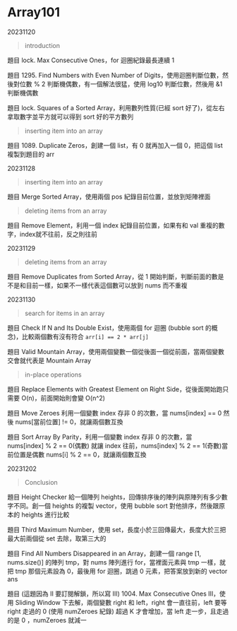 # Array101

20231120

> introduction

題目 lock. Max Consecutive Ones，for 迴圈紀錄最長連續 1

題目 1295. Find Numbers with Even Number of Digits，使用迴圈判斷位數，然後對位數 % 2 判斷機偶數，有一個解法很猛，使用 log10 判斷位數，然後用 &1 判斷機偶數

題目 lock. Squares of a Sorted Array，利用數列性質(已經 sort 好了)，從左右拿取數字並平方就可以得到 sort 好的平方數列

> inserting item into an array

題目 1089. Duplicate Zeros，創建一個 list，有 0 就再加入一個 0，把這個 list 複製到題目的 arr



20231128

> inserting item into an array

題目 Merge Sorted Array，使用兩個 pos 紀錄目前位置，並放到矩陣裡面

> deleting items from an array

題目 Remove Element，利用一個 index 紀錄目前位置，如果有和 val 重複的數字，index就不往前，反之則往前



20231129

> deleting items from an array

題目 Remove Duplicates from Sorted Array，從 1 開始判斷，判斷前面的數是不是和目前一樣，如果不一樣代表這個數可以放到 nums 而不重複



20231130

> search for items in an array

題目 Check If N and Its Double Exist，使用兩個 for 迴圈 (bubble sort 的概念)，比較兩個數有沒有符合 `arr[i] == 2 * arr[j]` 

題目 Valid Mountain Array，使用兩個變數一個從後面一個從前面，當兩個變數交會就代表是 Mountain Array

> in-place operations

題目 Replace Elements with Greatest Element on Right Side，從後面開始跑只需要 O(n)，前面開始則會變 O(n^2)

題目  Move Zeroes 利用一個變數 index 存非 0 的次數，當 nums[index] == 0 然後 nums[當前位置] != 0，就讓兩個數互換

題目 Sort Array By Parity，利用一個變數 index 存非 0 的次數，當 nums[index] % 2 == 0(偶數) 就讓 index 往前，nums[index] % 2 == 1(奇數)當前位置是偶數 nums[i] % 2 == 0，就讓兩個數互換



20231202

> Conclusion

題目  Height Checker 給一個陣列 heights，回傳排序後的陣列與原陣列有多少數字不同。創一個 heights 的複製 vector，使用 bubble sort 對他排序，然後跟原本的 heights 進行比較

題目 Third Maximum Number，使用 set，長度小於三回傳最大，長度大於三把最大前兩個從 set 去除，取第三大的

題目 Find All Numbers Disappeared in an Array，創建一個 range [1, nums.size()] 的陣列 tmp，對 nums 陣列進行 for，當裡面元素與 tmp 一樣，就把 tmp 那個元素設為 0，最後用 for 迴圈，跳過 0 元素，把答案放到新的 vector ans

題目 (這題因為 II 要訂閱解鎖，所以寫 III) 1004. Max Consecutive Ones III，使用 Sliding Window 下去解，兩個變數 right 和 left，right 會一直往前，left 要等 right 走過的 0 (使用 numZeroes 紀錄) 超過 K 才會增加，當 left 走一步，且走過的是 0 ，numZeroes 就減一
